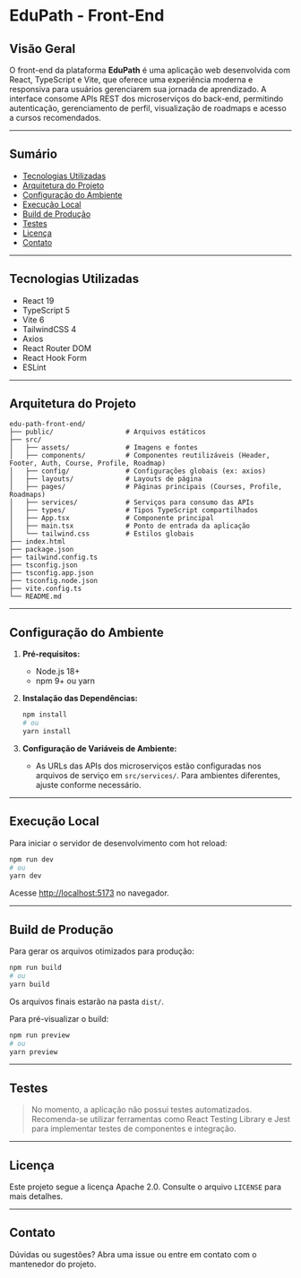 # EduPath - Front-End

## Visão Geral

O front-end da plataforma **EduPath** é uma aplicação web desenvolvida com React, TypeScript e Vite, que oferece uma experiência moderna e responsiva para usuários gerenciarem sua jornada de aprendizado. A interface consome APIs REST dos microserviços do back-end, permitindo autenticação, gerenciamento de perfil, visualização de roadmaps e acesso a cursos recomendados.

---

## Sumário

- [Tecnologias Utilizadas](#tecnologias-utilizadas)
- [Arquitetura do Projeto](#arquitetura-do-projeto)
- [Configuração do Ambiente](#configuração-do-ambiente)
- [Execução Local](#execução-local)
- [Build de Produção](#build-de-produção)
- [Testes](#testes)
- [Licença](#licença)
- [Contato](#contato)

---

## Tecnologias Utilizadas

- React 19
- TypeScript 5
- Vite 6
- TailwindCSS 4
- Axios
- React Router DOM
- React Hook Form
- ESLint

---

## Arquitetura do Projeto

```
edu-path-front-end/
├── public/                  # Arquivos estáticos
├── src/
│   ├── assets/              # Imagens e fontes
│   ├── components/          # Componentes reutilizáveis (Header, Footer, Auth, Course, Profile, Roadmap)
│   ├── config/              # Configurações globais (ex: axios)
│   ├── layouts/             # Layouts de página
│   ├── pages/               # Páginas principais (Courses, Profile, Roadmaps)
│   ├── services/            # Serviços para consumo das APIs
│   ├── types/               # Tipos TypeScript compartilhados
│   ├── App.tsx              # Componente principal
│   ├── main.tsx             # Ponto de entrada da aplicação
│   └── tailwind.css         # Estilos globais
├── index.html
├── package.json
├── tailwind.config.ts
├── tsconfig.json
├── tsconfig.app.json
├── tsconfig.node.json
├── vite.config.ts
└── README.md
```

---

## Configuração do Ambiente

1. **Pré-requisitos:**

   - Node.js 18+
   - npm 9+ ou yarn

2. **Instalação das Dependências:**

   ```sh
   npm install
   # ou
   yarn install
   ```

3. **Configuração de Variáveis de Ambiente:**

   - As URLs das APIs dos microserviços estão configuradas nos arquivos de serviço em `src/services/`. Para ambientes diferentes, ajuste conforme necessário.

---

## Execução Local

Para iniciar o servidor de desenvolvimento com hot reload:

```sh
npm run dev
# ou
yarn dev
```

Acesse [http://localhost:5173](http://localhost:5173) no navegador.

---

## Build de Produção

Para gerar os arquivos otimizados para produção:

```sh
npm run build
# ou
yarn build
```

Os arquivos finais estarão na pasta `dist/`.

Para pré-visualizar o build:

```sh
npm run preview
# ou
yarn preview
```

---

## Testes

> No momento, a aplicação não possui testes automatizados. Recomenda-se utilizar ferramentas como React Testing Library e Jest para implementar testes de componentes e integração.

---

## Licença

Este projeto segue a licença Apache 2.0. Consulte o arquivo `LICENSE` para mais detalhes.

---

## Contato

Dúvidas ou sugestões? Abra uma issue ou entre em contato com o mantenedor do projeto.
